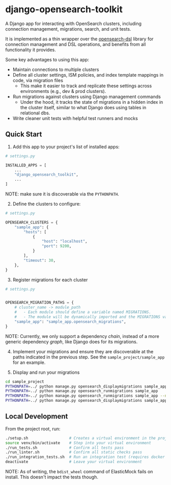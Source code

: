 # django-opensearch-toolkit

A Django app for interacting with OpenSearch clusters, including connection management, migrations, search, and unit tests.

It is implemented as a thin wrapper over the [opensearch-dsl](https://pypi.org/project/opensearch-dsl/) library for connection management and DSL operations, and benefits from all functionality it provides.

Some key advantages to using this app:

- Maintain connections to multiple clusters
- Define all cluster settings, ISM policies, and index template mappings in code, via migration files
  - This make it easier to track and replicate these settings across environments (e.g., dev & prod clusters).
- Run migrations against clusters using Django management commands
  - Under the hood, it tracks the state of migrations in a hidden index in the cluster itself, similar to what Django does using tables in relational dbs.
- Write cleaner unit tests with helpful test runners and mocks

## Quick Start

1. Add this app to your project's list of installed apps:

```python
# settings.py

INSTALLED_APPS = [
    ...
    "django_opensearch_toolkit",
    ...
]
```

NOTE: make sure it is discoverable via the `PYTHONPATH`.

2. Define the clusters to configure:

```python
# settings.py

OPENSEARCH_CLUSTERS = {
    "sample_app": {
        "hosts": [
            {
                "host": "localhost",
                "port": 9200,
            }
        ],
        "timeout": 30,
    },
}
```

3. Register migrations for each cluster

```python
# settings.py


OPENSEARCH_MIGRATION_PATHS = {
    # cluster_name -> module_path
    #   - Each module should define a variable named MIGRATIONS.
    #   - The module will be dynamically imported and the MIGRATIONS variable will be used.
    "sample_app": "sample_app.opensearch_migrations",
}
```

NOTE: Currently, we only support a dependency _chain_, instead of a more generic dependency _graph_, like Django does for its migrations.

4. Implement your migrations and ensure they are discoverable at the paths indicated in the previous step. See the `sample_project/sample_app` for an example.

5. Display and run your migrations

```bash
cd sample_project
PYTHONPATH=../ python manage.py opensearch_displaymigrations sample_app
PYTHONPATH=../ python manage.py opensearch_runmigrations sample_app
PYTHONPATH=../ python manage.py opensearch_runmigrations sample_app --nodry
PYTHONPATH=../ python manage.py opensearch_displaymigrations sample_app
```

## Local Development

From the project root, run:

```bash
./setup.sh                  # Creates a virtual environment in the project directory & downloads all requirements
source venv/bin/activate    # Step into your virtual environment
./run_tests.sh              # Confirm all tests pass
./run_linter.sh             # Confirm all static checks pass
./run_integration_tests.sh  # Run an integration test (requires docker daemon to be running)
deactivate                  # Leave your virtual environment
```

NOTE: As of writing, the `bdist_wheel` command of ElasticMock fails on install. This doesn't impact the tests though.
